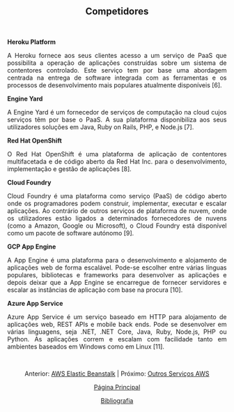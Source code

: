 <h2 align="center"> Competidores </h2>
<br>
<div align="justify">
 
<b>Heroku Platform</b> 
<p> A Heroku fornece aos seus clientes acesso a um serviço de PaaS que possibilita a operação de aplicações construídas sobre um sistema de contentores controlado. Este serviço tem por base uma abordagem centrada na entrega de software integrada com as ferramentas e os processos de desenvolvimento mais populares atualmente disponíveis [6]. </p>
 
<p><b>Engine Yard</b> </p>
 
<p>A Engine Yard é um fornecedor de serviços de computação na cloud cujos serviços têm por base o PaaS. A sua plataforma disponibiliza aos seus utilizadores soluções em Java, Ruby on Rails, PHP, e Node.js [7].  </p>

<b> Red Hat OpenShift </b> 
 
<p>O Red Hat OpenShift é uma plataforma de aplicação de contentores multifacetada e de código aberto da Red Hat Inc. para o desenvolvimento, implementação e gestão de aplicações [8]. </p>


<b>Cloud Foundry </b> 
<p>Cloud Foundry é uma plataforma como serviço (PaaS) de código aberto onde os programadores podem construir, implementar, executar e escalar aplicações. Ao contrário de outros serviços de plataforma de nuvem, onde os utilizadores estão ligados a determinados fornecedores de nuvens (como a Amazon, Google ou Microsoft), o Cloud Foundry está disponível como um pacote de software autónomo [9].  </p>

<b>GCP App Engine</b>
<p>A App Engine é uma plataforma para o desenvolvimento e alojamento de aplicações web de forma escalável. Pode-se escolher entre várias línguas populares, bibliotecas e frameworks para desenvolver as aplicações e depois deixar que a App Engine se encarregue de fornecer servidores e escalar as instâncias de aplicação com base na procura [10]. </p>
 
<b>Azure App Service</b>
<p> Azure App Service é um serviço baseado em HTTP para alojamento de aplicações web, REST APIs e mobile back ends. Pode se desenvolver em várias linguagens, seja .NET, .NET Core, Java, Ruby, Node.js, PHP ou Python. As aplicações correm e escalam com facilidade tanto em ambientes baseados em Windows como em Linux [11]. </p>


</div>

<br>
<div align="center">
<p>Anterior: <a href="https://github.com/MrBen777/Trabalho_PaaS_Grupo_4/blob/main/Componentes/Beanstalk.md">AWS Elastic Beanstalk<a> | Próximo: <a href="https://github.com/MrBen777/Trabalho_PaaS_Grupo_4/blob/main/Componentes/Servi%C3%A7osAWS.md">Outros Serviços AWS</a></p>
<p><a href="https://github.com/MrBen777/Trabalho_PaaS_Grupo_4/blob/main/README.md">Página Principal</a></p>
<p><a href="https://github.com/MrBen777/Trabalho_PaaS_Grupo_4/blob/main/Componentes/Bibliografia.md">Bibliografia<a></p>
</div>
